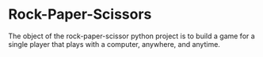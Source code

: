 # Rock-Paper-Scissors
The object of the rock-paper-scissor python project is to build a game for a single player that plays with a computer, anywhere, and anytime.
